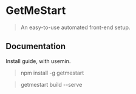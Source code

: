# GetMeStart

> An easy-to-use automated front-end setup.

## Documentation

Install guide, with usemin.

> npm install -g getmestart

> getmestart build --serve

[website-url]: http://getmestart.io
